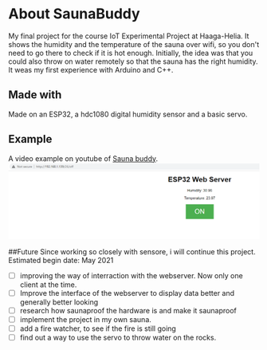 # About SaunaBuddy
My final project for the course IoT Experimental Project at Haaga-Helia. It shows the humidity and the temperature of the sauna over wifi, so you don't need to go there to check if it is hot enough.  Initially, the idea was that you could also throw on water remotely so that the sauna has the right humidity. It weas my first experience with Arduino and C++.

## Made with
Made on an ESP32, a hdc1080 digital humidity sensor and a basic servo.

## Example
A video example on youtube of [Sauna buddy](https://youtu.be/dDuj645vdRg).
![webinterface of SaunaBuddy](https://github.com/maquarius/SaunaBuddy/blob/main/exampleSaunaBuddy.PNG?raw=true) 

##Future
Since working so closely with sensore, i will continue this project. Estimated begin date: May 2021
 - [ ] improving the way of interraction with the webserver. Now only one client at the time.
 - [ ] Improve the interface of the webserver to display data better and generally better looking
 - [ ] research how saunaproof the hardware is and make it saunaproof
 - [ ] implement the project in my own sauna.
 - [ ] add a fire watcher, to see if the fire is still going
 - [ ] find out a way to use the servo to throw water on the rocks.
